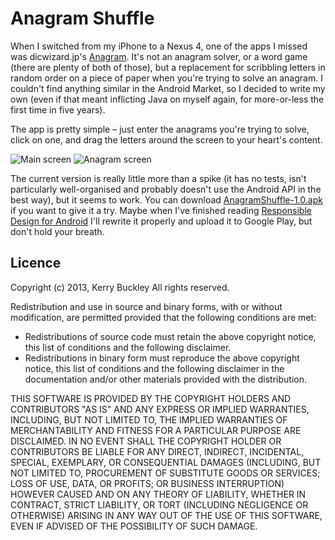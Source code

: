 Anagram Shuffle
===============

When I switched from my iPhone to a Nexus 4, one of the apps I missed was dicwizard.jp's [Anagram](https://itunes.apple.com/us/app/anagram/id373719913?mt=8_).  It's not an anagram solver, or a word game (there are plenty of both of those), but a replacement for scribbling letters in random order on a piece of paper when you're trying to solve an anagram. I couldn't find anything similar in the Android Market, so I decided to write my own (even if that meant inflicting Java on myself again, for more-or-less the first time in five years).

The app is pretty simple &ndash; just enter the anagrams you're trying to solve, click on one, and drag the letters around the screen to your heart's content.

![Main screen](https://raw.github.com/kerryb/anagram-shuffle/master/assets/screenshot-main.png)&nbsp;![Anagram screen](https://raw.github.com/kerryb/anagram-shuffle/master/assets/screenshot-anagram.png)

The current version is really little more than a spike (it has no tests, isn't particularly well-organised and probably doesn't use the Android API in the best way), but it seems to work. You can download [AnagramShuffle-1.0.apk](https://www.dropbox.com/s/496mluh2a4ddf3l/AnagramShuffle-1.0.apk?dl=0) if you want to give it a try. Maybe when I've finished reading [Responsible Design for Android](https://leanpub.com/ResponsibleDesignAndroid-Part1) I'll rewrite it properly and upload it to Google Play, but don't hold your breath.

Licence
-------

Copyright (c) 2013, Kerry Buckley
All rights reserved.

Redistribution and use in source and binary forms, with or without modification, are permitted provided that the following conditions are met:

* Redistributions of source code must retain the above copyright notice, this list of conditions and the following disclaimer.
* Redistributions in binary form must reproduce the above copyright notice, this list of conditions and the following disclaimer in the documentation and/or other materials provided with the distribution.

THIS SOFTWARE IS PROVIDED BY THE COPYRIGHT HOLDERS AND CONTRIBUTORS "AS IS" AND ANY EXPRESS OR IMPLIED WARRANTIES, INCLUDING, BUT NOT LIMITED TO, THE IMPLIED WARRANTIES OF MERCHANTABILITY AND FITNESS FOR A PARTICULAR PURPOSE ARE DISCLAIMED. IN NO EVENT SHALL THE COPYRIGHT HOLDER OR CONTRIBUTORS BE LIABLE FOR ANY DIRECT, INDIRECT, INCIDENTAL, SPECIAL, EXEMPLARY, OR CONSEQUENTIAL DAMAGES (INCLUDING, BUT NOT LIMITED TO, PROCUREMENT OF SUBSTITUTE GOODS OR SERVICES; LOSS OF USE, DATA, OR PROFITS; OR BUSINESS INTERRUPTION) HOWEVER CAUSED AND ON ANY THEORY OF LIABILITY, WHETHER IN CONTRACT, STRICT LIABILITY, OR TORT (INCLUDING NEGLIGENCE OR OTHERWISE) ARISING IN ANY WAY OUT OF THE USE OF THIS SOFTWARE, EVEN IF ADVISED OF THE POSSIBILITY OF SUCH DAMAGE.
